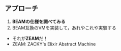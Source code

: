 ##  アプローチ

1. **BEAMの仕様を調べてみる**
2. BEAM互換のVMを実装して，あれやこれや実験する
  * それが**ZEAM**だ！
  * ZEAM: ZACKY's Elixir Abstract Machine